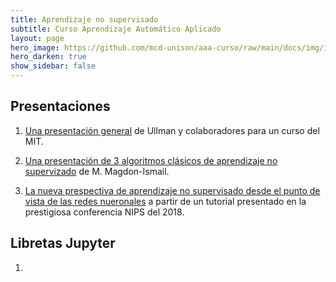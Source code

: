 ```yaml
---
title: Aprendizaje no supervisado 
subtitle: Curso Aprendizaje Automático Aplicado
layout: page
hero_image: https://github.com/mcd-unison/aaa-curso/raw/main/docs/img/intro-banner.jpeg
hero_darken: true
show_sidebar: false
---
```


## Presentaciones

1. [Una presentación general](https://www.mit.edu/~9.54/fall14/slides/Class13.pdf) de Ullman y colaboradores para un curso del MIT.
   
2. [Una presentación de 3 algoritmos clásicos de aprendizaje no supervizado](http://www.cs.rpi.edu/~magdon/courses/LFD-Slides/SlidesLect19.pdf) de M. Magdon-Ismail.
   
3. [La nueva prespectiva de aprendizaje no supervisado desde el punto de vista de las redes nueronales](https://media.neurips.cc/Conferences/NIPS2018/Slides/Deep_Unsupervised_Learning.pdf) a partir de un tutorial presentado en la prestigiosa conferencia NIPS del 2018.
   
## Libretas Jupyter

1. 

